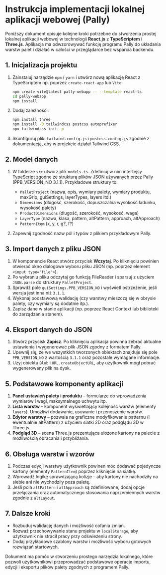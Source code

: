 # Instrukcja implementacji lokalnej aplikacji webowej (Pally)

Poniższy dokument opisuje kolejne kroki potrzebne do stworzenia prostej lokalnej aplikacji webowej w technologii **React.js** z **TypeScriptem** i **Three.js**. Aplikacja ma odwzorowywać funkcję programu Pally do układania warstw palet i działać w całości w przeglądarce bez wsparcia backendu.

## 1. Inicjalizacja projektu

1. Zainstaluj narzędzie `npm` / `yarn` i utwórz nową aplikację React z TypeScriptem np. poprzez `create-react-app` lub `Vite`:
   ```bash
   npm create vite@latest pally-webapp -- --template react-ts
   cd pally-webapp
   npm install
   ```
2. Dodaj zależności:
   ```bash
   npm install three
   npm install -D tailwindcss postcss autoprefixer
   npx tailwindcss init -p
   ```
3. Skonfiguruj pliki `tailwind.config.js` i `postcss.config.js` zgodnie z dokumentacją, aby w projekcie działał Tailwind CSS.

## 2. Model danych

1. W folderze `src` utwórz plik `models.ts`. Zdefiniuj w nim interfejsy TypeScript zgodne ze strukturą plików JSON używanych przez Pally (PPB_VERSION_NO 3.1.1). Przykładowe struktury to:
   - `PalletProject` (nazwa, opis, wymiary palety, wymiary produktu, maxGrip, guiSettings, layerTypes, layers itd.)
   - `Dimensions` (długość, szerokość, dopuszczalna wysokość ładunku, wysokość palety)
   - `ProductDimensions` (długość, szerokość, wysokość, waga)
   - `LayerType` (nazwa, klasa, pattern, altPattern, approach, altApproach)
   - `PatternItem` (x, y, r, g?, f?)

2. Zapewnij zgodność nazw pól i typów z plikiem przykładowym Pally.

## 3. Import danych z pliku JSON

1. W komponencie React stwórz przycisk **Wczytaj**. Po kliknięciu powinien otwierać okno dialogowe wyboru pliku JSON (np. poprzez element `<input type="file">`).
2. Po wybraniu pliku odczytaj go funkcją FileReader i sparsuj z użyciem `JSON.parse` do struktury `PalletProject`.
3. Sprawdź pole `guiSettings.PPB_VERSION_NO` i wyświetl ostrzeżenie, jeśli wersja jest inna niż `3.1.1`.
4. Wykonaj podstawową walidację (czy warstwy mieszczą się w obrysie palety, czy wymiary są dodatnie itp.).
5. Zapisz dane w stanie aplikacji (np. poprzez React Context lub biblioteki do zarządzania stanem).

## 4. Eksport danych do JSON

1. Stwórz przycisk **Zapisz**. Po kliknięciu aplikacja powinna zebrać aktualne ustawienia i wygenerować plik JSON zgodny z formatem Pally.
2. Upewnij się, że we wszystkich tworzonych obiektach znajduje się pole `PPB_VERSION_NO` z wartością `3.1.1` oraz pozostałe wymagane informacje.
3. Użyj obiektu `Blob` i `URL.createObjectURL`, aby użytkownik mógł pobrać wygenerowany plik na dysk.

## 5. Podstawowe komponenty aplikacji

1. **Panel ustawień palety i produktu** – formularze do wprowadzenia wymiarów i wagi, maksymalnego uchwytu itp.
2. **Lista warstw** – komponent wyświetlający kolejność warstw (elementy `layers`). Umożliwi dodawanie, usuwanie i przenoszenie warstw.
3. **Edytor warstwy** – pozwala na graficzne modyfikowanie patternu (i ewentualnie altPattern) z użyciem siatki 2D oraz podglądu 3D w Three.js.
4. **Podgląd 3D** – scena Three.js prezentująca ułożone kartony na palecie z możliwością obracania i przybliżania.

## 6. Obsługa warstw i wzorów

1. Podczas edycji warstwy użytkownik powinen móc dodawać pojedyncze kartony (elementy `PatternItem`) poprzez kliknięcie na siatkę.
2. Wprowadź logikę sprawdzającą kolizje – aby kartony nie nachodziły na siebie ani nie wychodziły poza paletę.
3. Jeśli pola `altPattern` i `altApproach` są zdefiniowane, dodaj opcje przełączania oraz automatycznego stosowania naprzemiennych warstw zgodnie z `altLayout`.

## 7. Dalsze kroki

- Rozbuduj walidację danych i możliwość cofania zmian.
- Rozważ przechowywanie stanu projektu w `localStorage`, aby użytkownik nie stracił pracy przy odświeżeniu strony.
- Dodaj przykładowe szablony warstw i możliwość wyboru gotowych rozwiązań startowych.

Dokument ma pomóc w stworzeniu prostego narzędzia lokalnego, które pozwoli użytkownikowi przeprowadzać podstawowe operacje importu, edycji i eksportu plików palety zgodnych z programem Pally.
